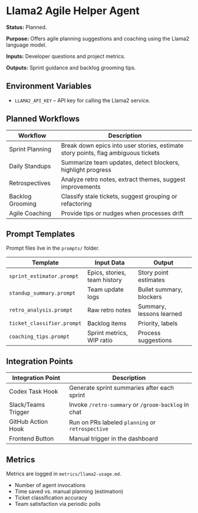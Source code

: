 # Llama2 Agile Helper Agent
**Status:** Planned.

**Purpose:** Offers agile planning suggestions and coaching using the Llama2 language model.

**Inputs:** Developer questions and project metrics.

**Outputs:** Sprint guidance and backlog grooming tips.

## Environment Variables

- `LLAMA2_API_KEY` – API key for calling the Llama2 service.


## Planned Workflows

| Workflow | Description |
| -------- | ----------- |
| Sprint Planning | Break down epics into user stories, estimate story points, flag ambiguous tickets |
| Daily Standups | Summarize team updates, detect blockers, highlight progress |
| Retrospectives | Analyze retro notes, extract themes, suggest improvements |
| Backlog Grooming | Classify stale tickets, suggest grouping or refactoring |
| Agile Coaching | Provide tips or nudges when processes drift |

## Prompt Templates

Prompt files live in the `prompts/` folder.

| Template | Input Data | Output |
| -------- | ---------- | ------ |
| `sprint_estimator.prompt` | Epics, stories, team history | Story point estimates |
| `standup_summary.prompt`  | Team update logs | Bullet summary, blockers |
| `retro_analysis.prompt`   | Raw retro notes | Summary, lessons learned |
| `ticket_classifier.prompt` | Backlog items | Priority, labels |
| `coaching_tips.prompt`    | Sprint metrics, WIP ratio | Process suggestions |

## Integration Points

| Integration Point | Description |
| ----------------- | ----------- |
| Codex Task Hook | Generate sprint summaries after each sprint |
| Slack/Teams Trigger | Invoke `/retro-summary` or `/groom-backlog` in chat |
| GitHub Action Hook | Run on PRs labeled `planning` or `retrospective` |
| Frontend Button | Manual trigger in the dashboard |

## Metrics

Metrics are logged in `metrics/llama2-usage.md`.
- Number of agent invocations
- Time saved vs. manual planning (estimation)
- Ticket classification accuracy
- Team satisfaction via periodic polls
